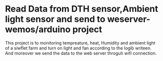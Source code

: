 # Read Data from DTH sensor,Ambient light sensor and send to weserver-wemos/arduino project 
This project is to monitoring tempreature, heat, Humidity and ambient light of a siwflet farm and turn on light and fan according to the logib writeen. And moreover we send the data to the web server throguh wifi connection.
